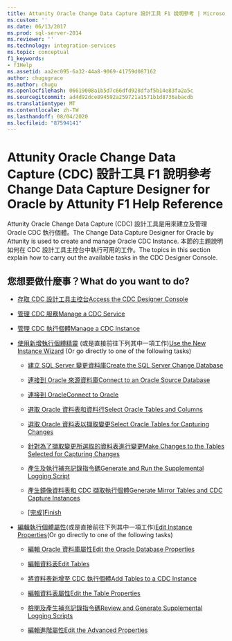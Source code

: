 ```yaml
---
title: Attunity Oracle Change Data Capture 設計工具 F1 說明參考 | Microsoft Docs
ms.custom: ''
ms.date: 06/13/2017
ms.prod: sql-server-2014
ms.reviewer: ''
ms.technology: integration-services
ms.topic: conceptual
f1_keywords:
- f1Help
ms.assetid: aa2ec095-6a32-44a8-9069-41759d087162
author: chugugrace
ms.author: chugu
ms.openlocfilehash: 06619008a1b5d7c66dfd928dfaf5b14e83fa2a5c
ms.sourcegitcommit: ad4d92dce894592a259721a1571b1d8736abacdb
ms.translationtype: MT
ms.contentlocale: zh-TW
ms.lasthandoff: 08/04/2020
ms.locfileid: "87594141"
---
```

# <a name="change-data-capture-designer-for-oracle-by-attunity-f1-help-reference"></a><span data-ttu-id="57372-102">Attunity Oracle Change Data Capture (CDC) 設計工具 F1 說明參考</span><span class="sxs-lookup"><span data-stu-id="57372-102">Change Data Capture Designer for Oracle by Attunity F1 Help Reference</span></span>
  <span data-ttu-id="57372-103">Attunity Oracle Change Data Capture (CDC) 設計工具是用來建立及管理 Oracle CDC 執行個體。</span><span class="sxs-lookup"><span data-stu-id="57372-103">The Change Data Capture Designer for Oracle by Attunity is used to create and manage Oracle CDC Instance.</span></span> <span data-ttu-id="57372-104">本節的主題說明如何在 CDC 設計工具主控台中執行可用的工作。</span><span class="sxs-lookup"><span data-stu-id="57372-104">The topics in this section explain how to carry out the available tasks in the CDC Designer Console.</span></span>  
  
## <a name="what-do-you-want-to-do"></a><span data-ttu-id="57372-105">您想要做什麼事？</span><span class="sxs-lookup"><span data-stu-id="57372-105">What do you want to do?</span></span>  
  
-   [<span data-ttu-id="57372-106">存取 CDC 設計工具主控台</span><span class="sxs-lookup"><span data-stu-id="57372-106">Access the CDC Designer Console</span></span>](access-the-cdc-designer-console.md)  
  
-   [<span data-ttu-id="57372-107">管理 CDC 服務</span><span class="sxs-lookup"><span data-stu-id="57372-107">Manage a CDC Service</span></span>](manage-a-cdc-service.md)  
  
-   [<span data-ttu-id="57372-108">管理 CDC 執行個體</span><span class="sxs-lookup"><span data-stu-id="57372-108">Manage a CDC Instance</span></span>](manage-a-cdc-instance.md)  
  
-   <span data-ttu-id="57372-109">[使用新增執行個體精靈](use-the-new-instance-wizard.md) (或是直接前往下列其中一項工作)</span><span class="sxs-lookup"><span data-stu-id="57372-109">[Use the New Instance Wizard](use-the-new-instance-wizard.md) (Or go directly to one of the following tasks)</span></span>  
  
    -   [<span data-ttu-id="57372-110">建立 SQL Server 變更資料庫</span><span class="sxs-lookup"><span data-stu-id="57372-110">Create the SQL Server Change Database</span></span>](create-the-sql-server-change-database.md)  
  
    -   [<span data-ttu-id="57372-111">連接到 Oracle 來源資料庫</span><span class="sxs-lookup"><span data-stu-id="57372-111">Connect to an Oracle Source Database</span></span>](connect-to-an-oracle-source-database.md)  
  
    -   [<span data-ttu-id="57372-112">連接到 Oracle</span><span class="sxs-lookup"><span data-stu-id="57372-112">Connect to Oracle</span></span>](connect-to-oracle.md)  
  
    -   [<span data-ttu-id="57372-113">選取 Oracle 資料表和資料行</span><span class="sxs-lookup"><span data-stu-id="57372-113">Select Oracle Tables and Columns</span></span>](select-oracle-tables-and-columns.md)  
  
    -   [<span data-ttu-id="57372-114">選取 Oracle 資料表以擷取變更</span><span class="sxs-lookup"><span data-stu-id="57372-114">Select Oracle Tables for Capturing Changes</span></span>](select-oracle-tables-for-capturing-changes.md)  
  
    -   [<span data-ttu-id="57372-115">針對為了擷取變更所選取的資料表進行變更</span><span class="sxs-lookup"><span data-stu-id="57372-115">Make Changes to the Tables Selected for Capturing Changes</span></span>](make-changes-to-the-tables-selected-for-capturing-changes.md)  
  
    -   [<span data-ttu-id="57372-116">產生及執行補充記錄指令碼</span><span class="sxs-lookup"><span data-stu-id="57372-116">Generate and Run the Supplemental Logging Script</span></span>](generate-and-run-the-supplemental-logging-script.md)  
  
    -   [<span data-ttu-id="57372-117">產生鏡像資料表和 CDC 擷取執行個體</span><span class="sxs-lookup"><span data-stu-id="57372-117">Generate Mirror Tables and CDC Capture Instances</span></span>](generate-mirror-tables-and-cdc-capture-instances.md)  
  
    -   <span data-ttu-id="57372-118">[[完成]](finish.md)</span><span class="sxs-lookup"><span data-stu-id="57372-118">[Finish](finish.md)</span></span>  
  
-   <span data-ttu-id="57372-119">[編輯執行個體屬性](edit-instance-properties.md)(或是直接前往下列其中一項工作)</span><span class="sxs-lookup"><span data-stu-id="57372-119">[Edit Instance Properties](edit-instance-properties.md)(Or go directly to one of the following tasks)</span></span>  
  
    -   [<span data-ttu-id="57372-120">編輯 Oracle 資料庫屬性</span><span class="sxs-lookup"><span data-stu-id="57372-120">Edit the Oracle Database Properties</span></span>](edit-the-oracle-database-properties.md)  
  
    -   [<span data-ttu-id="57372-121">編輯資料表</span><span class="sxs-lookup"><span data-stu-id="57372-121">Edit Tables</span></span>](edit-tables.md)  
  
    -   [<span data-ttu-id="57372-122">將資料表新增至 CDC 執行個體</span><span class="sxs-lookup"><span data-stu-id="57372-122">Add Tables to a CDC Instance</span></span>](add-tables-to-a-cdc-instance.md)  
  
    -   [<span data-ttu-id="57372-123">編輯資料表屬性</span><span class="sxs-lookup"><span data-stu-id="57372-123">Edit the Table Properties</span></span>](edit-the-table-properties.md)  
  
    -   [<span data-ttu-id="57372-124">檢閱及產生補充記錄指令碼</span><span class="sxs-lookup"><span data-stu-id="57372-124">Review and Generate Supplemental Logging Scripts</span></span>](review-and-generate-supplemental-logging-scripts.md)  
  
    -   [<span data-ttu-id="57372-125">編輯進階屬性</span><span class="sxs-lookup"><span data-stu-id="57372-125">Edit the Advanced Properties</span></span>](edit-the-advanced-properties.md)  
  
  

